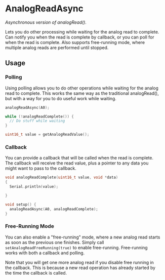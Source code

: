 # AnalogReadAsync
 
*Asynchronous version of analogRead().*

Lets you do other processing while waiting for the analog read to complete. Can notify you when the read is complete by callback, or you can poll for when the read is complete. Also supports free-running mode, where multiple analog reads are performed until stopped.

## Usage

### Polling

Using polling allows you to do other operations while waiting for the analog read to complete. This works the same way as the traditional analogRead(), but with a way for you to do useful work while waiting.

```C++
analogReadAsync(A0);

while (!analogReadComplete()) {
  // Do stuff while waiting
}

uint16_t value = getAnalogReadValue();
```


### Callback

You can provide a callback that will be called when the read is complete. The callback will receive the read value, plus a pointer to any data you might want to pass to the callback.

```C++
void analogReadComplete(uint16_t value, void *data)
{
  Serial.println(value);

}

void setup() {
  analogReadAsync(A0, analogReadComplete);
}
```

### Free-Running Mode

You can also enable a "free-running" mode, where a new analog read starts as soon as the previous one finishes. Simply call `setAnalogReadFreeRunning(true)` to enable free-running. Free-running works with both a callback and polling.

Note that you will get one more analog read if you disable free running in the callback. This is because a new read operation has already started by the time the callback is called.
